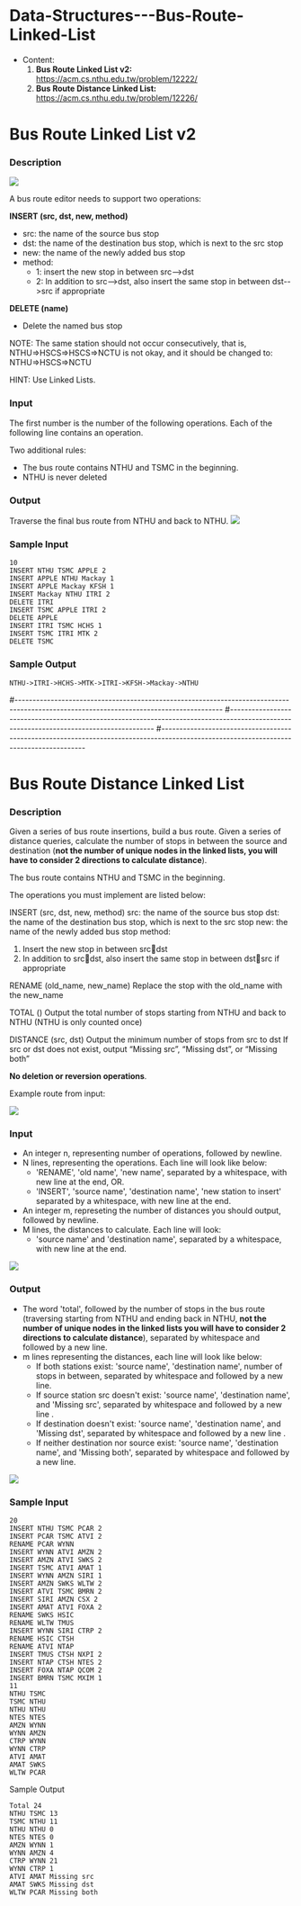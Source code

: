 # Data-Structures---Bus-Route-Linked-List

* Content:
  1. **Bus Route Linked List v2:** https://acm.cs.nthu.edu.tw/problem/12222/
  1. **Bus Route Distance Linked List:** https://acm.cs.nthu.edu.tw/problem/12226/

# Bus Route Linked List v2
### Description

![](https://github.com/pablomp3/Data-Structures---Bus-Route-Linked-List/blob/master/Bus_Route_Linked_List.png)

A bus route editor needs to support two operations:

**INSERT (src, dst, new, method)**

* src: the name of the source bus stop
* dst: the name of the destination bus stop, which is next to the src stop
* new: the name of the newly added bus stop
* method:
  * 1: insert the new stop in between src-->dst
  * 2: In addition to src-->dst, also insert the same stop in between dst-->src if appropriate
  
**DELETE (name)**

* Delete the named bus stop

NOTE: The same station should not occur consecutively, that is, NTHU=>HSCS=>HSCS=>NCTU is not okay, and it should be changed to: NTHU=>HSCS=>NCTU

HINT: Use Linked Lists.

### Input
The first number is the number of the following operations.  Each of the following line contains an operation.

Two additional rules:

* The bus route contains NTHU and TSMC in the beginning.
* NTHU is never deleted

### Output

Traverse the final bus route from NTHU and back to NTHU.
![](https://github.com/pablomp3/Data-Structures---Bus-Route-Linked-List/blob/master/output%20instructions.png)



### Sample Input  

    10
    INSERT NTHU TSMC APPLE 2
    INSERT APPLE NTHU Mackay 1
    INSERT APPLE Mackay KFSH 1
    INSERT Mackay NTHU ITRI 2
    DELETE ITRI
    INSERT TSMC APPLE ITRI 2
    DELETE APPLE
    INSERT ITRI TSMC HCHS 1
    INSERT TSMC ITRI MTK 2
    DELETE TSMC

### Sample Output

    NTHU->ITRI->HCHS->MTK->ITRI->KFSH->Mackay->NTHU

#---------------------------------------------------------------------------------------------------------------------------------------
#---------------------------------------------------------------------------------------------------------------------------------------
#---------------------------------------------------------------------------------------------------------------------------------------

# Bus Route Distance Linked List

### Description
Given a series of bus route insertions, build a bus route. Given a series of distance queries, calculate the number of stops in between the source and destination (**not the number of unique nodes in the linked lists, you will have to consider 2 directions to calculate distance**).

The bus route contains NTHU and TSMC in the beginning.

The operations you must implement are listed below:

INSERT (src, dst, new, method)
src: the name of the source bus stop
dst: the name of the destination bus stop, which is next to the src stop
new: the name of the newly added bus stop
method:
1. Insert the new stop in between srcdst
1. In addition to srcdst, also insert the same stop in between dstsrc if appropriate

RENAME (old_name, new_name)
Replace the stop with the old_name with the new_name

TOTAL ()
Output the total number of stops starting from NTHU and back to NTHU (NTHU is only counted once)

DISTANCE (src, dst)
Output the minimum number of stops from src to dst
If src or dst does not exist, output “Missing src”, “Missing dst”, or “Missing both”

**No deletion or reversion operations**.

Example route from input:

![](https://github.com/pablomp3/Data-Structures---Bus-Route-Linked-List/blob/master/distance_1.png)

### Input

* An integer n, representing number of operations, followed by newline.
* N lines, representing the operations. Each line will look like below:
  * 'RENAME', 'old name', 'new name', separated by a whitespace, with new line at the end, OR.
  * 'INSERT', 'source name', 'destination name', 'new station to insert' separated by a whitespace, with new line at the end.
* An integer m, represeting the number of distances you should output, followed by newline.
* M lines, the distances to calculate. Each line will look:
  * 'source name' and 'destination name', separated by a whitespace, with new line at the end.

![](https://github.com/pablomp3/Data-Structures---Bus-Route-Linked-List/blob/master/distance_2.png)

### Output

* The word 'total', followed by the number of stops in the bus route (traversing starting from NTHU and ending back in NTHU, **not the number of unique nodes in the linked lists you will have to consider 2 directions to calculate distance**), separated by whitespace and followed by a new line.
* m lines representing the distances, each line will look like below:
  * If both stations exist: 'source name', 'destination name', number of stops in between, separated by whitespace and followed by a new line.
  * If source station src doesn't exist: 'source name', 'destination name', and  'Missing src', separated by whitespace and followed by a new line .
  * If destination doesn't exist: 'source name', 'destination name', and  'Missing dst', separated by whitespace and followed by a new line .
  * If neither destination nor source exist: 'source name', 'destination name', and  'Missing both', separated by whitespace and followed by a new line. 

![](https://github.com/pablomp3/Data-Structures---Bus-Route-Linked-List/blob/master/distance_3.png)

### Sample Input  

    20
    INSERT NTHU TSMC PCAR 2
    INSERT PCAR TSMC ATVI 2
    RENAME PCAR WYNN
    INSERT WYNN ATVI AMZN 2
    INSERT AMZN ATVI SWKS 2
    INSERT TSMC ATVI AMAT 1
    INSERT WYNN AMZN SIRI 1
    INSERT AMZN SWKS WLTW 2
    INSERT ATVI TSMC BMRN 2
    INSERT SIRI AMZN CSX 2
    INSERT AMAT ATVI FOXA 2
    RENAME SWKS HSIC
    RENAME WLTW TMUS
    INSERT WYNN SIRI CTRP 2
    RENAME HSIC CTSH
    RENAME ATVI NTAP
    INSERT TMUS CTSH NXPI 2
    INSERT NTAP CTSH NTES 2
    INSERT FOXA NTAP QCOM 2
    INSERT BMRN TSMC MXIM 1
    11
    NTHU TSMC
    TSMC NTHU
    NTHU NTHU
    NTES NTES
    AMZN WYNN
    WYNN AMZN
    CTRP WYNN
    WYNN CTRP
    ATVI AMAT
    AMAT SWKS
    WLTW PCAR
    

Sample Output

    Total 24
    NTHU TSMC 13
    TSMC NTHU 11
    NTHU NTHU 0
    NTES NTES 0
    AMZN WYNN 1
    WYNN AMZN 4
    CTRP WYNN 21
    WYNN CTRP 1
    ATVI AMAT Missing src
    AMAT SWKS Missing dst
    WLTW PCAR Missing both
    
